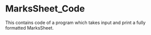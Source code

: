 # MarksSheet_Code
This contains code of a program which takes input and print a fully formatted MarksSheet.

